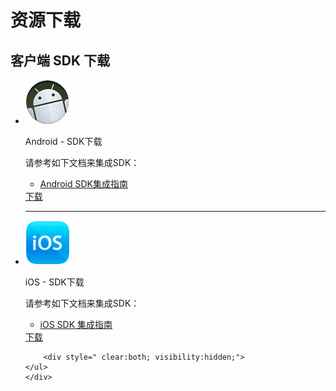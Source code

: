 # 资源下载
## 客户端 SDK 下载

<div class="download">
    <ul>
        <li>
            <div class="download-left">
                <div class="download-image">
                    <img src="../image/resource_android.png">
                </div>
            </div>
            <div class="download-right">
                <div class="download-title">
                    <p>Android - SDK下载</p>
                </div>
                <div class="download-info">
                    <p>请参考如下文档来集成SDK：</p>
                    <ul class="download-info-ul">
                        <li><a href="../client/android_guide">Android SDK集成指南</a></li>
                        <div style=" clear:both; visibility:hidden;">
                    </ul>
                    </div>
                    <div class="download-icon">
                        <a href="https://www.jiguang.cn/downloads/sdk/analytics_android">下载</a>
                    </div>
                </div>
                <div class="hr">
                <hr />
                </div>
        </li>
        <li>
            <div class="download-left">
                <div class="download-image">
                    <img src="../image/resource_ios.png">
                </div>
            </div>
            <div class="download-right">
                <div class="download-title">
                    <p>iOS - SDK下载</p>
                </div>
                <div class="download-info">
                    <p>请参考如下文档来集成SDK：</p>
                    <ul class="download-info-ul">
                        <li><a href="../client/ios_guide">iOS SDK 集成指南</a></li>
                        <div style=" clear:both; visibility:hidden;">
                    </ul>
                    </div>
                    <div class="download-icon">
                        <a href="https://www.jiguang.cn/downloads/sdk/analytics_ios">下载</a>
                    </div>
                </div>
        </li>

        <div style=" clear:both; visibility:hidden;">
    </ul>
    </div>


